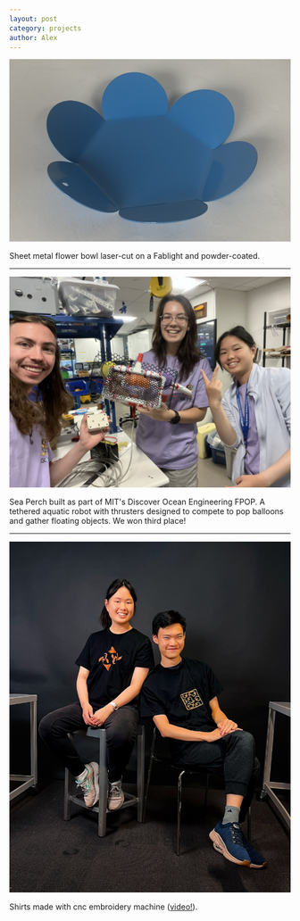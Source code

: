 ```yaml
---
layout: post
category: projects
author: Alex
---
```


![](/assets/images/Flower.png)

Sheet metal flower bowl laser-cut on a Fablight and powder-coated.

---

![](/assets/images/FPOP.png)

Sea Perch built as part of MIT's Discover Ocean Engineering FPOP. A tethered aquatic robot with thrusters designed to compete to pop balloons and gather floating objects. We won third place!

---

![](/assets/images/shirts.png)

Shirts made with cnc embroidery machine ([video!](https://photos.google.com/photo/AF1QipMkGNmTI6777UhbPp0xkchwOFOWb-K7a1hrjZXW)).